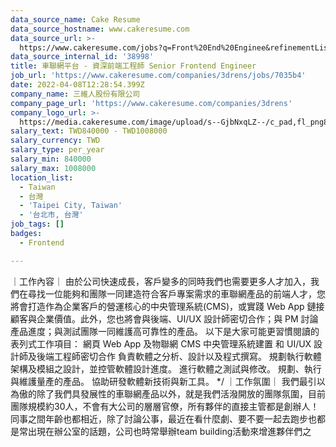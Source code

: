 ```yaml
---
data_source_name: Cake Resume
data_source_hostname: www.cakeresume.com
data_source_url: >-
  https://www.cakeresume.com/jobs?q=Front%20End%20Enginee&refinementList[lang_name][0]=E[…]tech_front-end-development&range[salary_range][min]=1000000
data_source_internal_id: '38998'
title: 車聯網平台 - 資深前端工程師 Senior Frontend Engineer
job_url: 'https://www.cakeresume.com/companies/3drens/jobs/7035b4'
date: 2022-04-08T12:28:54.399Z
company_name: 三維人股份有限公司
company_page_url: 'https://www.cakeresume.com/companies/3drens'
company_logo_url: >-
  https://media.cakeresume.com/image/upload/s--GjbNxqLZ--/c_pad,fl_png8,h_200,w_200/v1586935769/g1ecahxyojewz5xdadrk.png
salary_text: TWD840000 - TWD1008000
salary_currency: TWD
salary_type: per_year
salary_min: 840000
salary_max: 1008000
location_list:
  - Taiwan
  - 台灣
  - 'Taipei City, Taiwan'
  - '台北市, 台灣'
job_tags: []
badges:
  - Frontend

---
```


｜工作內容｜ 由於公司快速成長，客戶變多的同時我們也需要更多人才加入，我們在尋找一位能夠和團隊一同建造符合客戶專案需求的車聯網產品的前端人才，您將會打造作為企業客戶的營運核心的中央管理系統(CMS)，或實踐 Web App 鏈接顧客與企業價值。此外，您也將會與後端、UI/UX 設計師密切合作；與 PM 討論產品進度；與測試團隊一同維護高可靠性的產品。 以下是大家可能更習慣閱讀的表列式工作項目： 網頁 Web App 及物聯網 CMS 中央管理系統建置 和 UI/UX 設計師及後端工程師密切合作 負責軟體之分析、設計以及程式撰寫。 規劃執行軟體架構及模組之設計，並控管軟體設計進度。 進行軟體之測試與修改。 規劃、執行與維護量產的產品。 協助研發軟體新技術與新工具。 */ ｜工作氛圍｜ 我們最引以為傲的除了我們具發展性的車聯網產品以外，就是我們活潑開放的團隊氛圍，目前團隊規模約30人，不會有大公司的層層官僚，所有夥伴的直接主管都是創辦人！同事之間年齡也都相近，除了討論公事，最近在看什麼劇、要不要一起去跑步也都是常出現在辦公室的話題，公司也時常舉辦team building活動來增進夥伴們之